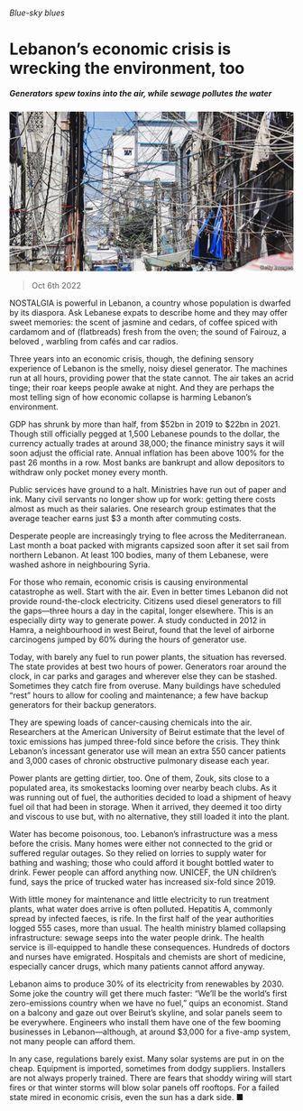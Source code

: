 ###### Blue-sky blues

# Lebanon’s economic crisis is wrecking the environment, too 

##### Generators spew toxins into the air, while sewage pollutes the water 

![image](images/20221008_MAP002.jpg) 

> Oct 6th 2022 

NOSTALGIA is powerful in Lebanon, a country whose population is dwarfed by its diaspora. Ask Lebanese expats to describe home and they may offer sweet memories: the scent of jasmine and cedars, of coffee spiced with cardamom and of (flatbreads) fresh from the oven; the sound of Fairouz, a beloved , warbling from cafés and car radios.

Three years into an economic crisis, though, the defining sensory experience of Lebanon is the smelly, noisy diesel generator. The machines run at all hours, providing power that the state cannot. The air takes an acrid tinge; their roar keeps people awake at night. And they are perhaps the most telling sign of how economic collapse is harming Lebanon’s environment.

GDP has shrunk by more than half, from $52bn in 2019 to $22bn in 2021. Though still officially pegged at 1,500 Lebanese pounds to the dollar, the currency actually trades at around 38,000; the finance ministry says it will soon adjust the official rate. Annual inflation has been above 100% for the past 26 months in a row. Most banks are bankrupt and allow depositors to withdraw only pocket money every month.

Public services have ground to a halt. Ministries have run out of paper and ink. Many civil servants no longer show up for work: getting there costs almost as much as their salaries. One research group estimates that the average teacher earns just $3 a month after commuting costs.

Desperate people are increasingly trying to flee across the Mediterranean. Last month a boat packed with migrants capsized soon after it set sail from northern Lebanon. At least 100 bodies, many of them Lebanese, were washed ashore in neighbouring Syria.

For those who remain, economic crisis is causing environmental catastrophe as well. Start with the air. Even in better times Lebanon did not provide round-the-clock electricity. Citizens used diesel generators to fill the gaps—three hours a day in the capital, longer elsewhere. This is an especially dirty way to generate power. A study conducted in 2012 in Hamra, a neighbourhood in west Beirut, found that the level of airborne carcinogens jumped by 60% during the hours of generator use.

Today, with barely any fuel to run power plants, the situation has reversed. The state provides at best two hours of power. Generators roar around the clock, in car parks and garages and wherever else they can be stashed. Sometimes they catch fire from overuse. Many buildings have scheduled “rest” hours to allow for cooling and maintenance; a few have backup generators for their backup generators.

They are spewing loads of cancer-causing chemicals into the air. Researchers at the American University of Beirut estimate that the level of toxic emissions has jumped three-fold since before the crisis. They think Lebanon’s incessant generator use will mean an extra 550 cancer patients and 3,000 cases of chronic obstructive pulmonary disease each year.

Power plants are getting dirtier, too. One of them, Zouk, sits close to a populated area, its smokestacks looming over nearby beach clubs. As it was running out of fuel, the authorities decided to load a shipment of heavy fuel oil that had been in storage. When it arrived, they deemed it too dirty and viscous to use but, with no alternative, they still loaded it into the plant.

Water has become poisonous, too. Lebanon’s infrastructure was a mess before the crisis. Many homes were either not connected to the grid or suffered regular outages. So they relied on lorries to supply water for bathing and washing; those who could afford it bought bottled water to drink. Fewer people can afford anything now. UNICEF, the UN children’s fund, says the price of trucked water has increased six-fold since 2019.

With little money for maintenance and little electricity to run treatment plants, what water does arrive is often polluted. Hepatitis A, commonly spread by infected faeces, is rife. In the first half of the year authorities logged 555 cases, more than usual. The health ministry blamed collapsing infrastructure: sewage seeps into the water people drink. The health service is ill-equipped to handle these consequences. Hundreds of doctors and nurses have emigrated. Hospitals and chemists are short of medicine, especially cancer drugs, which many patients cannot afford anyway.

Lebanon aims to produce 30% of its electricity from renewables by 2030. Some joke the country will get there much faster: “We’ll be the world’s first zero-emissions country when we have no fuel,” quips an economist. Stand on a balcony and gaze out over Beirut’s skyline, and solar panels seem to be everywhere. Engineers who install them have one of the few booming businesses in Lebanon—although, at around $3,000 for a five-amp system, not many people can afford them.

In any case, regulations barely exist. Many solar systems are put in on the cheap. Equipment is imported, sometimes from dodgy suppliers. Installers are not always properly trained. There are fears that shoddy wiring will start fires or that winter storms will blow solar panels off rooftops. For a failed state mired in economic crisis, even the sun has a dark side. ■

